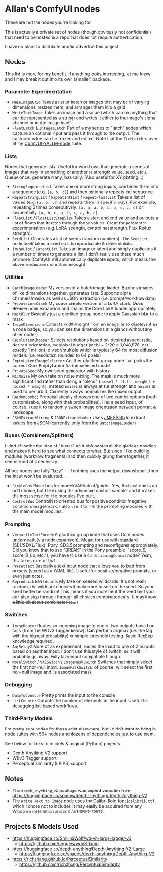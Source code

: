# Allan's ComfyUI nodes

These are not the nodes you're looking for.

This is actually a private set of nodes (though obviously not confidential) that need to be hosted in a repo that does not require authentication.

I have no plans to distribute and/or advertise this project.

## Nodes

This list is more for my benefit. If anything looks interesting, let me know and I may break it out into its own (smaller) package.

### Parameter Experimentation

* `MakeImageGrid` Takes a list or batch of images that may be of varying dimensions, resizes them, and arranges them into a grid
* `WriteTextImage` Takes an image and a value (which can be anything that can be represented as a string) and writes it either to the image's alpha channel or to the image itself
* `FloatLatch` & `IntegerLatch` Part of a my series of "latch" nodes which capture an optional input and pass it through to the output. The captured value can be frozen and edited. Note that the `TextLatch` is over at my [ComfyUI-YALLM-node](https://github.com/asaddi/ComfyUI-YALLM-node) suite.

### Lists

Nodes that generate lists. Useful for workflows that generate a series of images that vary in something or another (a strength value, seed, etc.). Queue once, generate many, basically. (Also useful for XY plotting...)

* `StringSequenceList` Takes one or more string inputs, combines them into a sequence (e.g. `[a, b, c]`) and then optionally repeats the sequence.
* `RepeatStringList` / `RepeatIntList` / `RepeatFloatList` Takes a list of values (e.g. `[a, b, c]`) and repeats them in specific ways. For example, repeating 3 times consecutively: `[a, a, a, b, b, b, c, c, c]` or sequentially: `[a, b, c, a, b, c, a, b, c]`
* `FloatList` / `FloatListStepSize` Takes a start and end value and outputs a list of floats that iterates through those values. Great for parameter experimentation (e.g. LoRA strength, control net strength, Flux Redux strength).
* `SeedList` Generates a list of seeds (random numbers). The `SeedList` node itself takes a seed so it is reproducible & deterministic.
* `ImageList` / `LatentList` Takes an image or latent and simply duplicates it a number of times to generate a list. I don't really use these much anymore (ComfyUI will automatically duplicate inputs, which means the above nodes are more than enough)

### Utilities

* `BatchImageLoader` My version of a batch image loader. Batches images of like dimensions together, generates lists. Supports alpha channels/masks as well as JSON extraction (i.e. prompt/workflow data)
* `PrivateLoraStack` My super simple version of a LoRA stack. Uses ~~domain~~ node expansion and chains the Core LoRA loader appropriately.
* `MaskBlur` Basically just a glorified group node to apply Gaussian blur to a mask
* `ImageDimensions` Extracts width/height from an image (also displays it as a node badge, so you can see the dimensions at a glance without any other nodes)
* `ResolutionChooser` Selects resolutions based on: desired aspect ratio, desired orientation, mebipixel budget (mebi = 2^20 = 1,048,576, not exactly 1 million), divisor/multiple which is typically 64 for most diffusion models (i.e. resolution rounded to 64 pixels)
* `EmptyLatentImageSelector` Another glorified group node that picks the correct Core EmptyLatent for the selected model
* `PrivateSeed` My own seed generator with history
* `MixNoise` My own take on noise mixing. The mask is much more significant and rather than doing a "blend" (`noise1 * (1.0 - weight) + noise2 * weight`), instead `noise1` is always at full strength and `noise2` is used to perturb it. Currently always normalizes the mixed output.
* `RandomCombo2` Probabalistically chooses one of two combo options (both customizable, along with their probabilities). Has a seed input, of course. I use it to randomly switch image orientation between portrait & landscape.
* `JSONExtractString` & `JSONExtractNumber` Uses [JMESPath](https://jmespath.org/) to extract values from JSON (currently, only from the `BatchImageLoader`)

### Buses (Combiners/Splitters)

I kind of loathe the idea of "buses" as it obfuscates all the glorious noodles and makes it hard to see what connects to what. But since I like building modules (workflow fragments) and then quickly gluing them together, it seems kind of a necessity.

All bus nodes are fully "lazy" -- if nothing uses the output downstream, then the input won't be evaluated.

* `SimpleBus` Basic bus for model/VAE/latent/guider. Yes, that last one is an odd choice, but I like using the advanced custom sampler and it makes the most sense for the modules I've built.
* `ControlBus` ControlNet-oriented bus for positive condition/negative condition/image/mask. I also use it to link the prompting modules with the main model modules.

### Prompting

* `VersatileTextEncode` A glorified group node that uses Core nodes underneath (via node expansion). Meant for use with standard (SD1/SDXL/Flux), Pony, SD3.5 prompting and reconfigures appropriately. Did you know that to use "BREAK" in the Pony preamble ("score_9, score_8_up, etc."), you have to use a `ConditioningConcat` node? Yeah, this takes care of that.
* `PresetText` Basically a text input node that allows you to load from presets (stored as a YAML file). Useful for positive/negative prompts, or even just notes.
* `ReproducibleWildcards` My take on seeded wildcards. It's not really random, the wildcard choices it makes are based on the seed. So your seed better be random! This means if you increment the seed by 1 you can also step through through all choices combinatorically. (~~I may know a little bit about combinatorics...~~)

### Switches

* `ImageRouter` Routes an incoming image to one of two outputs based on tags (from the WDv3 Tagger below). Can perform argmax (i.e. the tag with the highest probability) or simple threshold testing. Basic RegExp knowledge required.
* `AnyRelay2` More of an experiement, routes the input to one of 2 outputs based on another input. I don't use this style of switch, so it will probably go away. Fully lazy-input compatible though.
* `ModelSwitch` / `VAESwitch` / `ImageMaskSwitch` Switches that simply select the first non-null input. `ImageMaskSwitch`, of course, will select the first non-null image and its associated mask

### Debugging

* `DumpToConsole` Pretty prints the input to the console
* `ListCounter` Outputs the number of elements in the input. Useful for debugging list-based workflows.

### Third-Party Models

I'm pretty sure nodes for these exist elsewhere, but I didn't want to bring in node suites with 50+ nodes and dozens of dependencies just to use them.

See below for links to models & original (Python) projects.

* Depth Anything V2 support
* WDv3 Tagger support
* Perceptual Similarity (LPIPS) support

## Notes

* The `depth_anything_v2` package was copied verbatim from https://huggingface.co/spaces/depth-anything/Depth-Anything-V2
* The `Write Text to Image` node uses the Calibri Bold font (`calibrib.ttf`, which I chose not to include). It may easily be acquired from any Windows installation under `C:\WINDOWS\FONTS`

## Projects & Models Used

* https://huggingface.co/SmilingWolf/wd-vit-large-tagger-v3
   * https://github.com/neggles/wdv3-timm
* https://huggingface.co/depth-anything/Depth-Anything-V2-Large
   * https://huggingface.co/spaces/depth-anything/Depth-Anything-V2
* https://richzhang.github.io/PerceptualSimilarity
   * https://github.com/richzhang/PerceptualSimilarity
